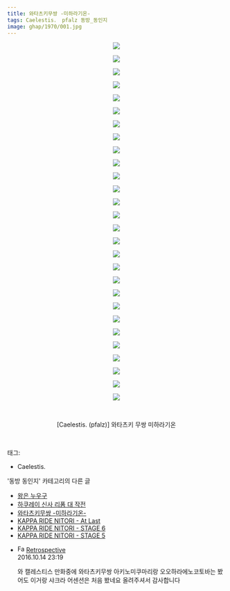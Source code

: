 ```yaml
---
title: 와타츠키무쌍 -미하라기온-
tags: Caelestis． pfalz 동방_동인지
image: ghap/1970/001.jpg
---
```

<div class="article">
<p style="text-align: center; clear: none; float: none;"></p>
<p style="text-align: center; clear: none; float: none;"></p>
<p style="text-align: center; clear: none; float: none;"></p>
<p style="text-align: center; clear: none; float: none;"></p>
<p style="text-align: center; clear: none; float: none;"></p>
<p style="text-align: center; clear: none; float: none;"></p>
<p style="text-align: center; clear: none; float: none;"></p>
<p style="text-align: center; clear: none; float: none;"></p>
<p style="text-align: center; clear: none; float: none;"></p>
<p style="text-align: center; clear: none; float: none;"></p>
<p style="text-align: center; clear: none; float: none;"></p>
<p style="text-align: center; clear: none; float: none;"></p>
<p style="text-align: center; clear: none; float: none;"></p>
<p style="text-align: center; clear: none; float: none;"></p>
<p style="text-align: center; clear: none; float: none;"></p>
<p style="text-align: center; clear: none; float: none;"></p>
<p style="text-align: center; clear: none; float: none;"></p>
<p style="text-align: center; clear: none; float: none;"></p>
<p style="text-align: center; clear: none; float: none;"></p>
<p style="text-align: center; clear: none; float: none;"></p>
<p style="text-align: center; clear: none; float: none;"></p>
<p style="text-align: center; clear: none; float: none;"></p>
<p style="text-align: center; clear: none; float: none;"></p>
<p style="text-align: center; clear: none; float: none;"></p>
<p style="text-align: center; clear: none; float: none;"></p>
<p style="text-align: center; clear: none; float: none;"></p>
<p style="text-align: center; clear: none; float: none;"></p>
<p style="text-align: center; clear: none; float: none;"></p>
<p style="text-align: center; clear: none; float: none;"><img src="{{ site.nasurl }}/ghap/1970/001.jpg"/></p>
<p style="text-align: center; clear: none; float: none;"><img src="{{ site.nasurl }}/ghap/1970/002.jpg"/></p>
<p style="text-align: center; clear: none; float: none;"><img src="{{ site.nasurl }}/ghap/1970/003.jpg"/></p>
<p style="text-align: center; clear: none; float: none;"><img src="{{ site.nasurl }}/ghap/1970/004.jpg"/></p>
<p style="text-align: center; clear: none; float: none;"><img src="{{ site.nasurl }}/ghap/1970/005.jpg"/></p>
<p style="text-align: center; clear: none; float: none;"><img src="{{ site.nasurl }}/ghap/1970/006.jpg"/></p>
<p style="text-align: center; clear: none; float: none;"><img src="{{ site.nasurl }}/ghap/1970/007.jpg"/></p>
<p style="text-align: center; clear: none; float: none;"><img src="{{ site.nasurl }}/ghap/1970/008.jpg"/></p>
<p style="text-align: center; clear: none; float: none;"><img src="{{ site.nasurl }}/ghap/1970/009.jpg"/></p>
<p style="text-align: center; clear: none; float: none;"><img src="{{ site.nasurl }}/ghap/1970/010.jpg"/></p>
<p style="text-align: center; clear: none; float: none;"><img src="{{ site.nasurl }}/ghap/1970/011.jpg"/></p>
<p style="text-align: center; clear: none; float: none;"><img src="{{ site.nasurl }}/ghap/1970/012.jpg"/></p>
<p style="text-align: center; clear: none; float: none;"><img src="{{ site.nasurl }}/ghap/1970/013.jpg"/></p>
<p style="text-align: center; clear: none; float: none;"><img src="{{ site.nasurl }}/ghap/1970/014.jpg"/></p>
<p style="text-align: center; clear: none; float: none;"><img src="{{ site.nasurl }}/ghap/1970/015.jpg"/></p>
<p style="text-align: center; clear: none; float: none;"><img src="{{ site.nasurl }}/ghap/1970/016.jpg"/></p>
<p style="text-align: center; clear: none; float: none;"><img src="{{ site.nasurl }}/ghap/1970/017.jpg"/></p>
<p style="text-align: center; clear: none; float: none;"><img src="{{ site.nasurl }}/ghap/1970/018.jpg"/></p>
<p style="text-align: center; clear: none; float: none;"><img src="{{ site.nasurl }}/ghap/1970/019.jpg"/></p>
<p style="text-align: center; clear: none; float: none;"><img src="{{ site.nasurl }}/ghap/1970/020.jpg"/></p>
<p style="text-align: center; clear: none; float: none;"><img src="{{ site.nasurl }}/ghap/1970/021.jpg"/></p>
<p style="text-align: center; clear: none; float: none;"><img src="{{ site.nasurl }}/ghap/1970/022.jpg"/></p>
<p style="text-align: center; clear: none; float: none;"><img src="{{ site.nasurl }}/ghap/1970/023.jpg"/></p>
<p style="text-align: center; clear: none; float: none;"><img src="{{ site.nasurl }}/ghap/1970/024.jpg"/></p>
<p style="text-align: center; clear: none; float: none;"><img src="{{ site.nasurl }}/ghap/1970/025.jpg"/></p>
<p style="text-align: center; clear: none; float: none;"><img src="{{ site.nasurl }}/ghap/1970/026.jpg"/></p>
<p style="text-align: center; clear: none; float: none;"><img src="{{ site.nasurl }}/ghap/1970/027.jpg"/></p>
<p style="text-align: center; clear: none; float: none;"><img src="{{ site.nasurl }}/ghap/1970/028.jpg"/></p>
<p style="text-align: center; clear: none; float: none;"><br/></p>
<p style="text-align: center; clear: none; float: none;">[Caelestis. (pfalz)] 와타츠키 무쌍 미하라기온</p>
<p><br/></p>
</div><div class="tagTrail">
<p>태그: </p>
<ul>
<li>Caelestis.</li>
</ul>
</div><div class="another">
<p>'동방 동인지' 카테고리의 다른 글</p>
<ul>
<li><a href="/2016-09-03-ghap_1972">왕은 누우구</a></li>
<li><a href="/2016-09-03-ghap_1971">하쿠레이 신사 리폼 대 작전</a></li>
<li><a href="/2016-09-03-ghap_1970">와타츠키무쌍 -미하라기온-</a></li>
<li><a href="/2016-09-03-ghap_1969">KAPPA RIDE NITORI - At Last</a></li>
<li><a href="/2016-09-03-ghap_1968">KAPPA RIDE NITORI - STAGE 6</a></li>
<li><a href="/2016-09-02-ghap_1967">KAPPA RIDE NITORI - STAGE 5</a></li>
</ul>
</div><div class="cb_module cb_fluid">
<div class="cb_wrt cb_profile">
<div class="comment">
<ul>
<li class="cb_thumb_off" id="comment14828483">
<div class="cb_comment_area">
<div class="cb_info_area">
<div class="cb_section">
<span class="cb_nick_name"><img alt="Favicon of http://retropective53.tistory.com" height="16" onerror="this.onerror=null;this.parentNode.removeChild(this)" src="http://retropective53.tistory.com/favicon.ico" width="16"/> <a href="http://retropective53.tistory.com" onclick="return openLinkInNewWindow(this)">Retrospective</a></span>
</div>
<div class="cb_section">
<span class="cb_date">2016.10.14 23:19 </span>
</div>
</div>
<div class="cb_dsc_comment">
<p class="cb_dsc">
											와 캘레스티스 만화중에 와타츠키무쌍 아키노미쿠마리랑 오오하라에노코토바는 봤어도 이거랑 샤크라 어센션은 처음 봤네요 올려주셔서 감사합니다
										</p>
</div>
</div></li>
</ul>
</div>
</div><!-- commentList close -->
</div>